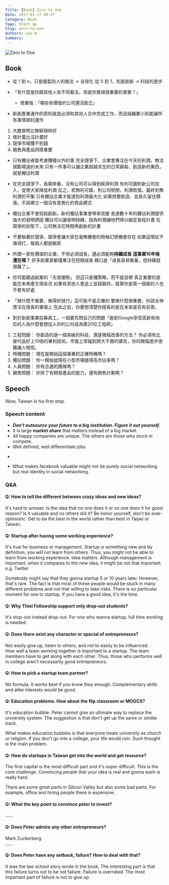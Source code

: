 ```yaml
---
Title: [Book] Zero to One
Date: 2017-01-17 08:57
Category: Book
Tags: Start Up
Slug: zero-to-one
Authors: Lee-W
Summary: 
---
```


![Zero to One](http://i.imgur.com/O3Uaatbm.jpg?1)

<!--more-->

## Book

- 從 1 到 n，只是複製別人的做法 -> 全球化
  從 0 到 1，則是創新 -> 科技的進步

- 「有什麼是你跟其他人有不同看法，但是你覺得很重要的事實？」
	- 商業版：「哪些有價值的公司還沒創立」

- 新創產業運作的原則就是必須和其他人合作完成工作，而且組織要小到能讓所有事情順利運作

1. 大膽冒險比無聊瑣碎好
2. 壞計畫比沒計畫好
3. 競爭市場賺不到錢
4. 銷售與產品同樣重要

- 只有獨佔者能考慮賺錢以外的事
  完全競爭下，企業會專注在今天的利潤，無法規劃場遠的未來
  只有一件事可以讓企業超越求生的日常廝殺，創造新的東西，就是獨佔利潤

- 在完全競爭下，長期來看，沒有公司可以得到經濟利潤
  有利可圖則新公司加入，促使大家降低利潤
  反之，若無利可圖，則公司倒閉，利潤恢復。最終到無利潤的平衡
  只有獨佔企業才能達到利潤最大化
  如果想要創造、並長久留住價值，不該建立一個沒有差異化的商品模式

- 獨佔企業不會扼殺創新。新的獨佔事業會帶來改變
  長達數十年的獨佔利潤提供強大的發明誘因
  獨佔可以讓發明持續，因為利潤讓他們得以擬定長程計畫
  在競爭的狀態下，公司無法花時間再創新的計畫

- 不要執著於競爭，競爭會讓大家在毫無機會的時候幻想機會存在
  如果這場仗不值得打，每個人都是輸家

- 所謂一家有價值的企業，不但必須成長，還必須能夠**持續成長**
  **這事業10年後還在嗎？**
  許多創業家都僅專注在短期成長
  藉口是「成長容易衡量，但持續就很難了」。

- 你可能聽過創業的「先發優勢」
  但這只是種策略，而不是目標
  真正重要的是能在未來產生現金流
  如果有其他人會追上並超越你，就算你是第一個做的人也不會有好處

- 「做什麼不重要，做得好就行」這可能不是正確的
  要做什麼很重要，你該全神貫注在擅長的事情上
  在此之前，你要想清楚你擅長的是在未來是否有前景。

- 對於新創事業招募員工，一個要先問自己的問題「能到Google享受高新和地位的人為什麼會想加入你的公司成為第20位工程師」

1. 工程問題： 你創造的是一個突破的科技，還是微幅改善的方法？ 你必須有比替代品好上10倍的專利技術。市面上常碰到誇大不實的廣告，你的微幅進步很難讓人相信。
2. 時機問題： 現在是開始這個事業的正確時機嗎？
3. 獨佔問題： 你一開始就現在小型市場搶得高市佔率嗎？
4. 人員問題： 你有合適的團隊嗎？
5. 銷售問題： 你除了有開發產品的能力，還有銷售計劃嗎？


## Speech

Wow, Taiwan is his first stop.

### Speech content
- ***Don't outsource your future to a big institution. Figure it out yourself.***
- It is large **market share** that matters instead of a big market.
- All happy companies are unique. The others are those who stuck in compete.
- Well defined, well differentiate jobs
- ~~~run away from big data or clouding XD~~~
- What makes facebook valuable might not be purely social networking but real identity in social networking.

### Q&A

#### Q: How to tell the different between crazy ideas and new ideas?  
It's hard to answer.
Is the idea that no one does it or no one does it for good reason? Is it valuable and no others did it?
Be honor yourself, don't be over-optimistic.
Get to be the best in the world rather than best in Taipei or Taiwan.

#### Q: Startup after having some working experience?
It's true for business or management.
Startup is something new and by definition, you will not learn from others.
Thus, you might not be able to learn from working experience.
Idea matters.
Although management is important, when it compares to the new idea, it might be not that important.
e.g. Twitter 

Somebody might say that they gonna startup 5 or 10 years later.
However, that's rare.
The fact is that most of these people would be stuck in many different problems and not that willing to take risks.
There is no particular moment for one to startup.
If you have a good idea, it's the time.

#### Q: Why Thiel Fellowship support only drop-out students?
It's stop-out instead drop-out.
For one who wanna startup, full time working is needed.

#### Q: Does there exist any character or special of entrepreneurs?
Not easily give up, listen to others, and not to easily to be influenced.  
How well a team working together is important to a startup.
The team members have to get along with each other.
Thus, those who performs well in college aren't necessarily good entrepreneurs.

#### Q: How to pick a startup team partner?
No formula.
It works best if you know they enough.
Complementary skills and alike interests would be good.

#### Q: Education problems. How about the flip classroom or MOOCS?
It's education bubble.
Peter cannot give an ultimate way to replace the university system.
The suggestion is that don't get up the same or similar track.  

What makes education bubbles is that everyone treats university as church or religion.
If you don't go into a college, your life would ruin.
Such thought is the main problem.

#### Q: How do startups in Taiwan get into the world and get resource?
The first capital is the most difficult part and it's super difficult.
This is the core challenge.
Convincing people that your idea is real and gonna work is really hard.

There are some great parts in Silicon Valley but also some bad parts.
For example, office and hiring people there is expensive.

#### Q: What the key point to convince peter to invest?
......

#### Q: Does Peter admire any other entrepreneurs?
Mark Zuckerberg.  
......

#### Q: Does Peter have any setback, failure? How to deal with that?
It was the law school story wrote in the book.
The interesting part is that this failure turns out to be not failure.
Failure is overrated.
The most important part of failure is not to give up.
